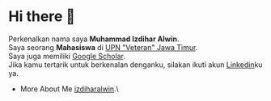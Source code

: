 # Hi there 👋

Perkenalkan nama saya **Muhammad Izdihar Alwin**.\
Saya seorang **Mahasiswa** di [UPN "Veteran" Jawa Timur](https://www.upnjatim.ac.id/).\
Saya juga memiliki [Google Scholar](https://scholar.google.com/citations?user=SUPBB8wAAAAJ&hl=id).\
Jika kamu tertarik untuk berkenalan denganku, silakan ikuti akun [Linkedin](https://www.linkedin.com/in/muhammad-izdihar-alwin-848461229/)ku ya.
- More About Me [izdiharalwin](https://linktr.ee/izdiharalwin).\
